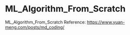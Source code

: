 # ML_Algorithm_From_Scratch
ML_Algorithm_From_Scratch
Reference: https://www.yuan-meng.com/posts/md_coding/